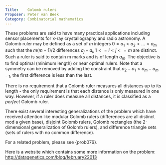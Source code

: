 ```yaml
---
Title:    Golomb rulers
Proposer: Peter van Beek
Category: Combinatorial mathematics
---
```


These problems are said to have many practical applications including sensor placements for x-ray crystallography and radio astronomy. A Golomb ruler may be defined as a set of $m$ integers $0 = a_1 < a_2 < ... < a_m$ such that the $m(m-1)/2$ differences $a_j - a_i, 1 <= i < j <= m$ are distinct. Such a ruler is said to contain m marks and is of length $a_m$. The objective is to find optimal (minimum length) or near optimal rulers. Note that a symmetry can be removed by adding the constraint that $a_2 - a_1 < a_m - a_{m-1}$, the first difference is less than the last.

There is no requirement that a Golomb ruler measures all distances up to its length - the only requirement is that each distance is only measured in one way. However, if a ruler does measure all distances, it is classified as a *perfect* Golomb ruler.

There exist several interesting generalizations of the problem which have received attention like modular Golomb rulers (differences are all distinct mod a given base), disjoint Golomb rulers, Golomb rectangles (the 2-dimensional generalization of Golomb rulers), and difference triangle sets (sets of rulers with no common difference).

For a related problem, please see {prob076}.

Here is a website which contains some more information on the problem: http://datagenetics.com/blog/february22013
